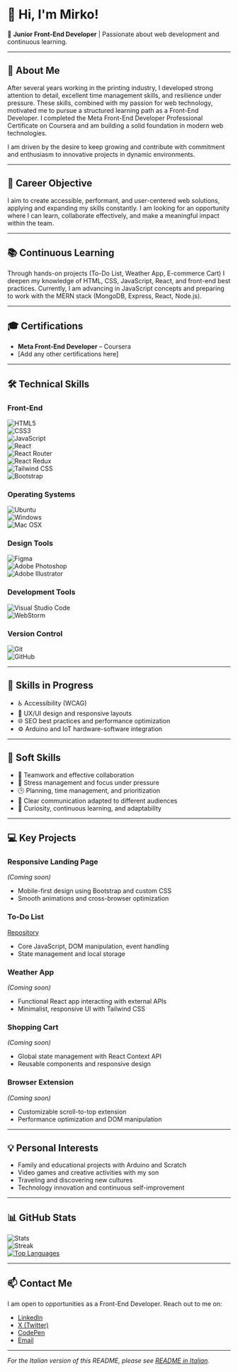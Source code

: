 # 👋 Hi, I'm Mirko!

🎯 **Junior Front-End Developer** | Passionate about web development and continuous learning.

---

## 📖 About Me

After several years working in the printing industry, I developed strong attention to detail, excellent time management skills, and resilience under pressure. These skills, combined with my passion for web technology, motivated me to pursue a structured learning path as a Front-End Developer. I completed the Meta Front-End Developer Professional Certificate on Coursera and am building a solid foundation in modern web technologies.

I am driven by the desire to keep growing and contribute with commitment and enthusiasm to innovative projects in dynamic environments.

---

## 🎯 Career Objective

I aim to create accessible, performant, and user-centered web solutions, applying and expanding my skills constantly. I am looking for an opportunity where I can learn, collaborate effectively, and make a meaningful impact within the team.

---

## 📚 Continuous Learning

Through hands-on projects (To-Do List, Weather App, E-commerce Cart) I deepen my knowledge of HTML, CSS, JavaScript, React, and front-end best practices. Currently, I am advancing in JavaScript concepts and preparing to work with the MERN stack (MongoDB, Express, React, Node.js).

---

## 🎓 Certifications

- **Meta Front-End Developer** – Coursera  
- [Add any other certifications here]

---

## 🛠️ Technical Skills

### Front-End
![HTML5](https://img.shields.io/badge/HTML5-E34F26?style=for-the-badge&logo=html5&logoColor=white)  
![CSS3](https://img.shields.io/badge/CSS3-1572B6?style=for-the-badge&logo=css3&logoColor=white)  
![JavaScript](https://img.shields.io/badge/JavaScript-F7DF1E?style=for-the-badge&logo=javascript&logoColor=black)  
![React](https://img.shields.io/badge/React-61DAFB?style=for-the-badge&logo=react&logoColor=black)  
![React Router](https://img.shields.io/badge/React_Router-CA4245?style=for-the-badge&logo=react-router&logoColor=white)  
![React Redux](https://img.shields.io/badge/React_Redux-764ABC?style=for-the-badge&logo=redux&logoColor=white)  
![Tailwind CSS](https://img.shields.io/badge/Tailwind_CSS-06B6D4?style=for-the-badge&logo=tailwind-css&logoColor=white)  
![Bootstrap](https://img.shields.io/badge/Bootstrap-7952B3?style=for-the-badge&logo=bootstrap&logoColor=white)

### Operating Systems
![Ubuntu](https://img.shields.io/badge/Ubuntu-E95420?style=for-the-badge&logo=ubuntu&logoColor=white)  
![Windows](https://img.shields.io/badge/Windows-0078D4?style=for-the-badge&logo=windows&logoColor=white)  
![Mac OSX](https://img.shields.io/badge/Mac_OSX-000000?style=for-the-badge&logo=apple&logoColor=white)

### Design Tools
![Figma](https://img.shields.io/badge/Figma-F24E1E?style=for-the-badge&logo=figma&logoColor=white)  
![Adobe Photoshop](https://img.shields.io/badge/Adobe%20Photoshop-31A8FF?style=for-the-badge&logo=adobe-photoshop&logoColor=white)  
![Adobe Illustrator](https://img.shields.io/badge/Adobe%20Illustrator-FF9A00?style=for-the-badge&logo=adobe-illustrator&logoColor=white)

### Development Tools
![Visual Studio Code](https://img.shields.io/badge/Visual%20Studio%20Code-0078D4?style=for-the-badge&logo=visual-studio-code&logoColor=white)  
![WebStorm](https://img.shields.io/badge/WebStorm-000000?style=for-the-badge&logo=webstorm&logoColor=white)

### Version Control
![Git](https://img.shields.io/badge/Git-F05032?style=for-the-badge&logo=git&logoColor=white)  
![GitHub](https://img.shields.io/badge/GitHub-181717?style=for-the-badge&logo=github&logoColor=white)

---

## 🚧 Skills in Progress

- ♿ Accessibility (WCAG)  
- 🎨 UX/UI design and responsive layouts  
- 🌐 SEO best practices and performance optimization  
- ⚙️ Arduino and IoT hardware-software integration  

---

## 🌟 Soft Skills

- 🤝 Teamwork and effective collaboration  
- 🧘 Stress management and focus under pressure  
- 🕒 Planning, time management, and prioritization  
- 💬 Clear communication adapted to different audiences  
- 🌱 Curiosity, continuous learning, and adaptability  

---

## 💻 Key Projects

### Responsive Landing Page  
*(Coming soon)*  
- Mobile-first design using Bootstrap and custom CSS  
- Smooth animations and cross-browser optimization

### To-Do List  
[Repository](https://github.com/mirkomkr/todo-app)  
- Core JavaScript, DOM manipulation, event handling  
- State management and local storage

### Weather App  
*(Coming soon)*  
- Functional React app interacting with external APIs  
- Minimalist, responsive UI with Tailwind CSS

### Shopping Cart  
*(Coming soon)*  
- Global state management with React Context API  
- Reusable components and responsive design

### Browser Extension  
*(Coming soon)*  
- Customizable scroll-to-top extension  
- Performance optimization and DOM manipulation

---

## 💡 Personal Interests

- Family and educational projects with Arduino and Scratch  
- Video games and creative activities with my son  
- Traveling and discovering new cultures  
- Technology innovation and continuous self-improvement  

---

## 📊 GitHub Stats

![Stats](https://github-readme-stats.vercel.app/api?username=mirkomkr&show_icons=true&hide_title=true&count_private=true&hide=prs&theme=radical)  
![Streak](https://github-readme-streak-stats.herokuapp.com/?user=mirkomkr&theme=radical)  
[![Top Languages](https://github-readme-stats.vercel.app/api/top-langs/?username=mirkomkr&layout=compact&theme=radical)](https://github.com/mirkomkr)

---

## 📫 Contact Me

I am open to opportunities as a Front-End Developer. Reach out to me on:

- [LinkedIn](https://www.linkedin.com/in/mirko-passeri/)  
- [X (Twitter)](https://x.com/mirkomkr)  
- [CodePen](https://codepen.io/mirkomkr)  
- [Email](mailto:mirkopasseri83@gmail.com)

---

*For the Italian version of this README, please see [README in Italian](./README.md).*
